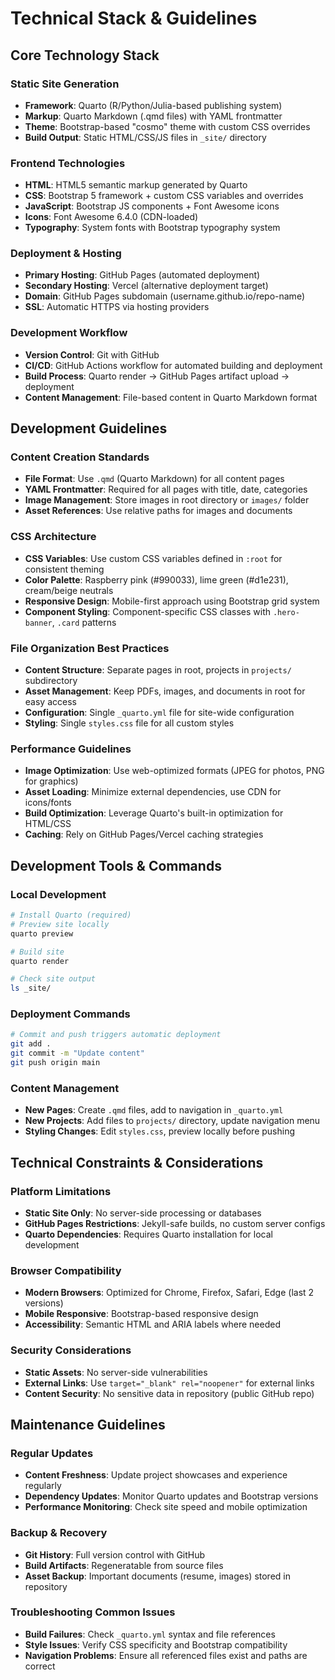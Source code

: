# Technical Stack & Guidelines

## Core Technology Stack

### Static Site Generation
- **Framework**: Quarto (R/Python/Julia-based publishing system)
- **Markup**: Quarto Markdown (.qmd files) with YAML frontmatter
- **Theme**: Bootstrap-based "cosmo" theme with custom CSS overrides
- **Build Output**: Static HTML/CSS/JS files in `_site/` directory

### Frontend Technologies
- **HTML**: HTML5 semantic markup generated by Quarto
- **CSS**: Bootstrap 5 framework + custom CSS variables and overrides
- **JavaScript**: Bootstrap JS components + Font Awesome icons
- **Icons**: Font Awesome 6.4.0 (CDN-loaded)
- **Typography**: System fonts with Bootstrap typography system

### Deployment & Hosting
- **Primary Hosting**: GitHub Pages (automated deployment)
- **Secondary Hosting**: Vercel (alternative deployment target)
- **Domain**: GitHub Pages subdomain (username.github.io/repo-name)
- **SSL**: Automatic HTTPS via hosting providers

### Development Workflow
- **Version Control**: Git with GitHub
- **CI/CD**: GitHub Actions workflow for automated building and deployment
- **Build Process**: Quarto render → GitHub Pages artifact upload → deployment
- **Content Management**: File-based content in Quarto Markdown format

## Development Guidelines

### Content Creation Standards
- **File Format**: Use `.qmd` (Quarto Markdown) for all content pages
- **YAML Frontmatter**: Required for all pages with title, date, categories
- **Image Management**: Store images in root directory or `images/` folder
- **Asset References**: Use relative paths for images and documents

### CSS Architecture
- **CSS Variables**: Use custom CSS variables defined in `:root` for consistent theming
- **Color Palette**: Raspberry pink (#990033), lime green (#d1e231), cream/beige neutrals
- **Responsive Design**: Mobile-first approach using Bootstrap grid system
- **Component Styling**: Component-specific CSS classes with `.hero-banner`, `.card` patterns

### File Organization Best Practices
- **Content Structure**: Separate pages in root, projects in `projects/` subdirectory
- **Asset Management**: Keep PDFs, images, and documents in root for easy access
- **Configuration**: Single `_quarto.yml` file for site-wide configuration
- **Styling**: Single `styles.css` file for all custom styles

### Performance Guidelines
- **Image Optimization**: Use web-optimized formats (JPEG for photos, PNG for graphics)
- **Asset Loading**: Minimize external dependencies, use CDN for icons/fonts
- **Build Optimization**: Leverage Quarto's built-in optimization for HTML/CSS
- **Caching**: Rely on GitHub Pages/Vercel caching strategies

## Development Tools & Commands

### Local Development
```bash
# Install Quarto (required)
# Preview site locally
quarto preview

# Build site
quarto render

# Check site output
ls _site/
```

### Deployment Commands
```bash
# Commit and push triggers automatic deployment
git add .
git commit -m "Update content"
git push origin main
```

### Content Management
- **New Pages**: Create `.qmd` files, add to navigation in `_quarto.yml`
- **New Projects**: Add files to `projects/` directory, update navigation menu
- **Styling Changes**: Edit `styles.css`, preview locally before pushing

## Technical Constraints & Considerations

### Platform Limitations
- **Static Site Only**: No server-side processing or databases
- **GitHub Pages Restrictions**: Jekyll-safe builds, no custom server configs
- **Quarto Dependencies**: Requires Quarto installation for local development

### Browser Compatibility
- **Modern Browsers**: Optimized for Chrome, Firefox, Safari, Edge (last 2 versions)
- **Mobile Responsive**: Bootstrap-based responsive design
- **Accessibility**: Semantic HTML and ARIA labels where needed

### Security Considerations
- **Static Assets**: No server-side vulnerabilities
- **External Links**: Use `target="_blank" rel="noopener"` for external links
- **Content Security**: No sensitive data in repository (public GitHub repo)

## Maintenance Guidelines

### Regular Updates
- **Content Freshness**: Update project showcases and experience regularly
- **Dependency Updates**: Monitor Quarto updates and Bootstrap versions
- **Performance Monitoring**: Check site speed and mobile optimization

### Backup & Recovery
- **Git History**: Full version control with GitHub
- **Build Artifacts**: Regeneratable from source files
- **Asset Backup**: Important documents (resume, images) stored in repository

### Troubleshooting Common Issues
- **Build Failures**: Check `_quarto.yml` syntax and file references
- **Style Issues**: Verify CSS specificity and Bootstrap compatibility
- **Navigation Problems**: Ensure all referenced files exist and paths are correct